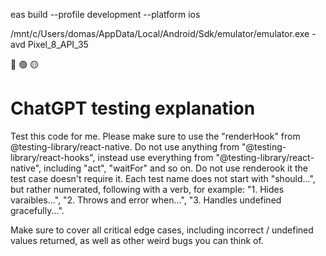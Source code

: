 eas build --profile development --platform ios

/mnt/c/Users/domas/AppData/Local/Android/Sdk/emulator/emulator.exe -avd Pixel_8_API_35

🔴
🟢
🟡

# ChatGPT testing explanation

Test this code for me. Please make sure to use the "renderHook" from @testing-library/react-native. Do not use anything from "@testing-library/react-hooks", instead use everything from "@testing-library/react-native", including "act", "waitFor" and so on. Do not use renderook it the test case doesn't require it. Each test name does not start with "should...", but rather numerated, following with a verb, for example: "1. Hides varaibles...", "2. Throws and error when...", "3. Handles undefined gracefully...".

Make sure to cover all critical edge cases, including incorrect / undefined values returned, as well as other weird bugs you can think of.
